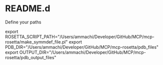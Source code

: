 # README.d

Define your paths

export ROSETTA_SCRIPT_PATH="/Users/ammachi/Developer/GitHub/MCP/mcp-rosetta/make_symmdef_file.pl"
export PDB_DIR="/Users/ammachi/Developer/GitHub/MCP/mcp-rosetta/pdb_files"
export OUTPUT_DIR="/Users/ammachi/Developer/GitHub/MCP/mcp-rosetta/pdb_output_files"
